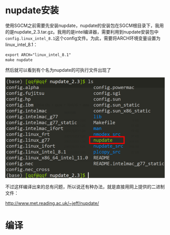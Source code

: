 # nupdate安装

使用SGCM之前需要先安装nupdate，nupdate的安装包在SGCM根目录下，我用的是nupdate_2.3.tar.gz。我用的是intel编译器，需要利用到nupdate安装包中`config.linux_intel_8.1`这个config文件。为此，需要将ARCH环境变量设置为linux_intel_8.1：

```shell
export ARCH="linux_intel_8.1"
make nupdate
```

然后就可以看到有个名为nupdate的可执行文件出现了

![](./001.png)

不过这样编译出来的总有问题，所以说还有种办法，就是直接用网上提供的二进制文件：

<http://www.met.reading.ac.uk/~jeff/nupdate/>

# 编译

